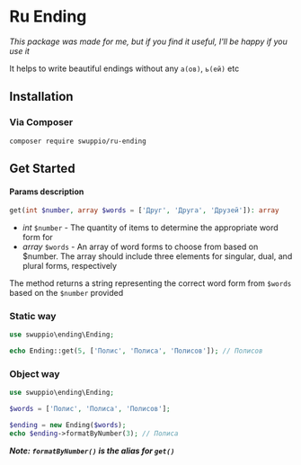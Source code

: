 # Ru Ending

*This package was made for me, but if you find it useful, I'll be happy if you use it*  

It helps to write beautiful endings without any `а(ов)`, `ь(ей)` etc  

## Installation

### Via Composer

~~~
composer require swuppio/ru-ending
~~~

## Get Started

#### Params description

```php
get(int $number, array $words = ['Друг', 'Друга', 'Друзей']): array
```

- *int* `$number` - The quantity of items to determine the appropriate word form for
- *array* `$words` - An array of word forms to choose from based on $number. The array should include three elements for singular, dual, and plural forms, respectively  

The method returns a string representing the correct word form from `$words` based on the `$number` provided

### Static way

```php
use swuppio\ending\Ending;

echo Ending::get(5, ['Полис', 'Полиса', 'Полисов']); // Полисов
```

### Object way

```php
use swuppio\ending\Ending;

$words = ['Полис', 'Полиса', 'Полисов'];

$ending = new Ending($words);
echo $ending->formatByNumber(3); // Полиса
```

***Note: `formatByNumber()` is the alias for `get()`***
